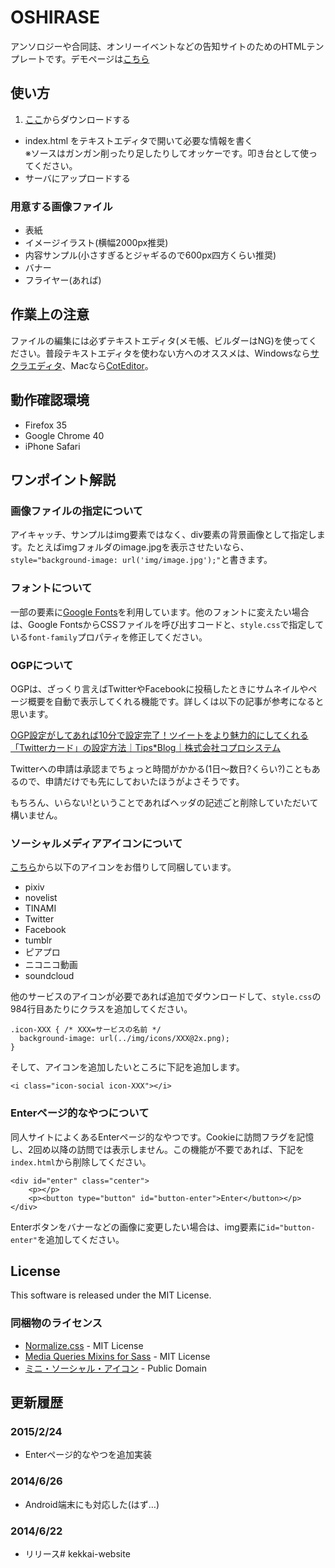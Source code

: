 OSHIRASE
========

アンソロジーや合同誌、オンリーイベントなどの告知サイトのためのHTMLテンプレートです。デモページは[こちら](http://monsier-oui.github.io/OSHIRASE/demo.html)

## 使い方
1. [ここ](https://github.com/monsier-oui/OSHIRASE/archive/master.zip)からダウンロードする
* index.html をテキストエディタで開いて必要な情報を書く  
※ソースはガンガン削ったり足したりしてオッケーです。叩き台として使ってください。
* サーバにアップロードする 

### 用意する画像ファイル
* 表紙
* イメージイラスト(横幅2000px推奨)
* 内容サンプル(小さすぎるとジャギるので600px四方くらい推奨)
* バナー
* フライヤー(あれば)

## 作業上の注意
ファイルの編集には必ずテキストエディタ(メモ帳、ビルダーはNG)を使ってください。普段テキストエディタを使わない方へのオススメは、Windowsなら[サクラエディタ](http://sakura-editor.sourceforge.net/)、Macなら[CotEditor](http://coteditor.github.io/)。

## 動作確認環境
* Firefox 35
* Google Chrome 40
* iPhone Safari

## ワンポイント解説
### 画像ファイルの指定について
アイキャッチ、サンプルはimg要素ではなく、div要素の背景画像として指定します。たとえばimgフォルダのimage.jpgを表示させたいなら、`style="background-image: url('img/image.jpg');"`と書きます。

### フォントについて

一部の要素に[Google Fonts](https://www.google.com/fonts)を利用しています。他のフォントに変えたい場合は、Google FontsからCSSファイルを呼び出すコードと、`style.css`で指定している`font-family`プロパティを修正してください。

### OGPについて

OGPは、ざっくり言えばTwitterやFacebookに投稿したときにサムネイルやページ概要を自動で表示してくれる機能です。詳しくは以下の記事が参考になると思います。

[OGP設定がしてあれば10分で設定完了！ツイートをより魅力的にしてくれる「Twitterカード」の設定方法｜Tips*Blog｜株式会社コプロシステム](http://www.coprosystem.co.jp/tipsblog/2014/05/01.html)

Twitterへの申請は承認までちょっと時間がかかる(1日〜数日?くらい?)こともあるので、申請だけでも先にしておいたほうがよさそうです。

もちろん、いらない!ということであればヘッダの記述ごと削除していただいて構いません。

### ソーシャルメディアアイコンについて

[こちら](http://wolfrosch.com/works/webdesign/socialicons)から以下のアイコンをお借りして同梱しています。

* pixiv
* novelist
* TINAMI
* Twitter
* Facebook
* tumblr
* ピアプロ
* ニコニコ動画
* soundcloud

他のサービスのアイコンが必要であれば追加でダウンロードして、`style.css`の984行目あたりにクラスを追加してください。

```
.icon-XXX { /* XXX=サービスの名前 */
  background-image: url(../img/icons/XXX@2x.png);
}
```

そして、アイコンを追加したいところに下記を追加します。

```
<i class="icon-social icon-XXX"></i>
```

### Enterページ的なやつについて

同人サイトによくあるEnterページ的なやつです。Cookieに訪問フラグを記憶し、2回め以降の訪問では表示しません。この機能が不要であれば、下記を`index.html`から削除してください。

```
<div id="enter" class="center">
	<p></p>
	<p><button type="button" id="button-enter">Enter</button></p>
</div>
```

Enterボタンをバナーなどの画像に変更したい場合は、img要素に`id="button-enter"`を追加してください。

## License
This software is released under the MIT License.

### 同梱物のライセンス

* [Normalize.css](http://necolas.github.io/normalize.css/) - MIT License
* [Media Queries Mixins for Sass](http://paranoida.github.io/sass-mediaqueries/) - MIT License
* [ミニ・ソーシャル・アイコン](http://wolfrosch.com/works/webdesign/socialicons) - Public Domain

## 更新履歴
### 2015/2/24
* Enterページ的なやつを追加実装

### 2014/6/26
* Android端末にも対応した(はず…)

### 2014/6/22
* リリース# kekkai-website
